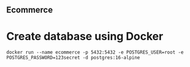 ## Ecommerce

# Create database using Docker

    docker run --name ecommerce -p 5432:5432 -e POSTGRES_USER=root -e POSTGRES_PASSWORD=123secret -d postgres:16-alpine
